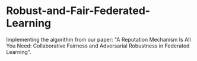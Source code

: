 # Robust-and-Fair-Federated-Learning
Implementing the algorithm from our paper: "A Reputation Mechanism Is All You Need: Collaborative Fairness and Adversarial Robustness in Federated Learning".
